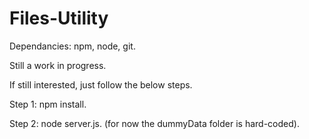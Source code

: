 # Files-Utility

Dependancies:
npm, node, git.

Still a work in progress.

If still interested, just follow the below steps.

Step 1: npm install.

Step 2: node server.js. (for now the dummyData folder is hard-coded).